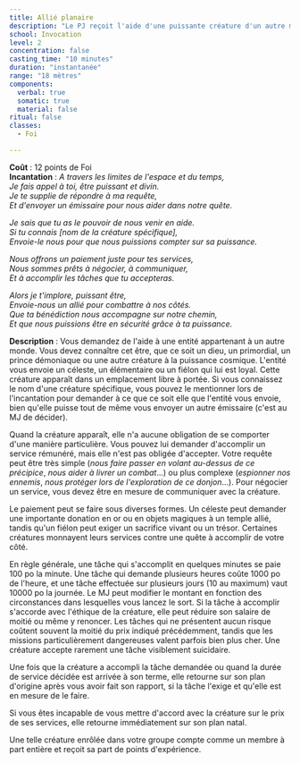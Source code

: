 ```yaml
---
title: Allié planaire
description: "Le PJ reçoit l'aide d'une puissante créature d'un autre monde."
school: Invocation
level: 2
concentration: false
casting_time: "10 minutes"
duration: "instantanée"
range: "18 mètres"
components:
  verbal: true
  somatic: true
  material: false
ritual: false
classes:
  - Foi

---
```

**Coût** : 12 points de Foi    
**Incantation** : *A travers les limites de l'espace et du temps,*   
*Je fais appel à toi, être puissant et divin.*  
*Je te supplie de répondre à ma requête,*   
*Et d'envoyer un émissaire pour nous aider dans notre quête.*   

*Je sais que tu as le pouvoir de nous venir en aide.*   
*Si tu connais [nom de la créature spécifique],*   
*Envoie-le nous pour que nous puissions compter sur sa puissance.*   

*Nous offrons un paiement juste pour tes services,*   
*Nous sommes prêts à négocier, à communiquer,*   
*Et à accomplir les tâches que tu accepteras.*   

*Alors je t'implore, puissant être,*   
*Envoie-nous un allié pour combattre à nos côtés.*   
*Que ta bénédiction nous accompagne sur notre chemin,*   
*Et que nous puissions être en sécurité grâce à ta puissance.*   

**Description** : Vous demandez de l'aide à une entité appartenant à un autre monde. Vous devez connaître cet être, que ce soit un dieu, un primordial, un prince démoniaque ou une autre créature à la puissance cosmique. L'entité vous envoie un céleste, un élémentaire ou un fiélon qui lui est loyal. Cette créature apparaît dans un emplacement libre à portée. Si vous connaissez le nom d'une créature spécifique, vous pouvez le mentionner lors de l'incantation pour demander à ce que ce soit elle que l'entité vous envoie, bien qu'elle puisse tout de même vous envoyer un autre émissaire (c'est au MJ de décider).

Quand la créature apparaît, elle n'a aucune obligation de se comporter d'une manière particulière. Vous pouvez lui demander d'accomplir un service rémunéré, mais elle n'est pas obligée d'accepter. Votre requête peut être très simple (_nous faire passer en volant au-dessus de ce précipice_, _nous aider à livrer un combat_...) ou plus complexe (_espionner nos ennemis_, _nous protéger lors de l'exploration de ce donjon_...). Pour négocier un service, vous devez être en mesure de communiquer avec la créature.

Le paiement peut se faire sous diverses formes. Un céleste peut demander une importante donation en or ou en objets magiques à un temple allié, tandis qu'un fiélon peut exiger un sacrifice vivant ou un trésor. Certaines créatures monnayent leurs services contre une quête à accomplir de votre côté.

En règle générale, une tâche qui s'accomplit en quelques minutes se paie 100  po la minute. Une tâche qui demande plusieurs heures coûte 1000  po de l'heure, et une tâche effectuée sur plusieurs jours (10  au maximum) vaut 10000  po la journée. Le MJ peut modifier le montant en fonction des circonstances dans lesquelles vous lancez le sort. Si la tâche à accomplir s'accorde avec l'éthique de la créature, elle peut réduire son salaire de moitié ou même y renoncer. Les tâches qui ne présentent aucun risque coûtent souvent la moitié du prix indiqué précédemment, tandis que les missions particulièrement dangereuses valent parfois bien plus cher. Une créature accepte rarement une tâche visiblement suicidaire.

Une fois que la créature a accompli la tâche demandée ou quand la durée de service décidée est arrivée à son terme, elle retourne sur son plan d'origine après vous avoir fait son rapport, si la tâche l'exige et qu'elle est en mesure de le faire.

Si vous êtes incapable de vous mettre d'accord avec la créature sur le prix de ses services, elle retourne immédiatement sur son plan natal.

Une telle créature enrôlée dans votre groupe compte comme un membre à part entière et reçoit sa part de points d'expérience.
